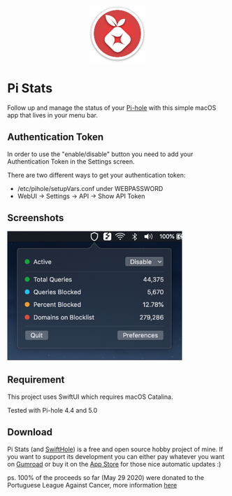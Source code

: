 <p align="center">
  <img width="130" src="./images/icon.png"">
</p>


# Pi Stats

Follow up and manage the status of your [Pi-hole](https://github.com/pi-hole/pi-hole) with this simple macOS app that lives in your menu bar.

## Authentication Token
In order to use the "enable/disable" button you need to add your Authentication Token in the Settings screen.

There are two different ways to get your authentication token:

- /etc/pihole/setupVars.conf under WEBPASSWORD
- WebUI -> Settings -> API -> Show API Token


## Screenshots
  <img src="./images/screenshot.png" width="400"> 


## Requirement
This project uses SwiftUI which requires macOS Catalina.

Tested with Pi-hole 4.4 and 5.0

## Download
Pi Stats (and [SwiftHole](https://github.com/Bunn/SwiftHole)) is a free and open source hobby project of mine. If you want to support its development you can either pay whatever you want on [Gumroad](https://gum.co/iqhwv) or buy it on the [App Store](https://apps.apple.com/us/app/pi-stats/id1514075262?ls=1) for those nice automatic updates :)

ps.
100% of the proceeds so far (May 29 2020) were donated to the Portuguese League Against Cancer, more information [here](https://twitter.com/fcbunn/status/1266364615186714626?s=21) 
